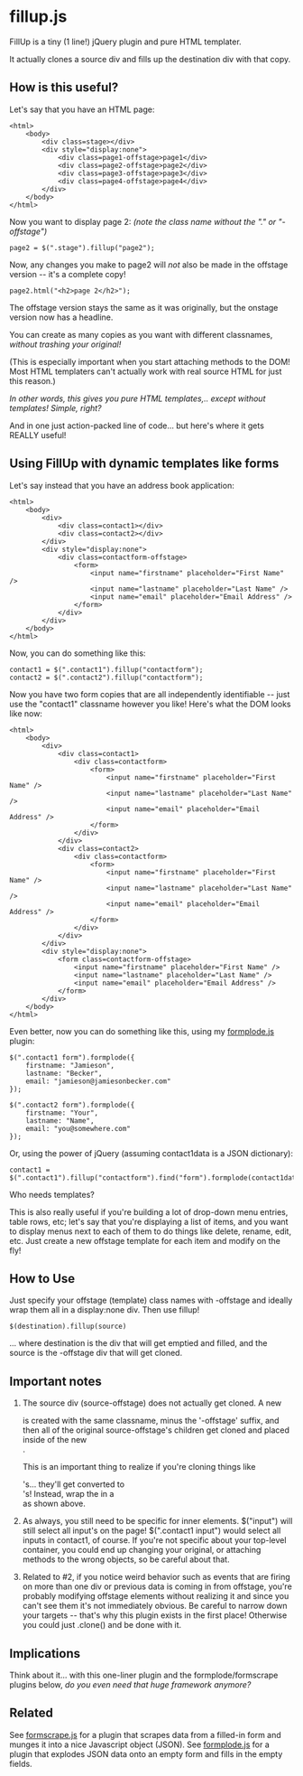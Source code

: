 fillup.js
=========

FillUp is a tiny (1 line!) jQuery plugin and pure HTML templater.

It actually clones a source div and fills up the destination div with that copy.

How is this useful?
-------------------

Let's say that you have an HTML page:

    <html>
        <body>
            <div class=stage></div>
            <div style="display:none">
                <div class=page1-offstage>page1</div>
                <div class=page2-offstage>page2</div>
                <div class=page3-offstage>page3</div>
                <div class=page4-offstage>page4</div>
            </div>
        </body>
    </html>

Now you want to display page 2: *(note the class name without the "." or "-offstage")*

    page2 = $(".stage").fillup("page2");

Now, any changes you make to page2 will *not* also be made in the offstage version -- it's a complete copy!

    page2.html("<h2>page 2</h2>");

The offstage version stays the same as it was originally, but the onstage version now has a headline.

You can create as many copies as you want with different classnames, *without trashing your original!*

(This is especially important when you start attaching methods to the DOM! Most HTML templaters can't actually work with real source HTML for just this reason.)

*In other words, this gives you pure HTML templates,.. except without templates! Simple, right?*

And in one just action-packed line of code... but here's where it gets REALLY useful!

Using FillUp with dynamic templates like forms
----------------------------------------------

Let's say instead that you have an address book application:

    <html>
        <body>
            <div>
                <div class=contact1></div>
                <div class=contact2></div>
            </div>
            <div style="display:none">
                <div class=contactform-offstage>
                    <form>
                        <input name="firstname" placeholder="First Name" />
                        <input name="lastname" placeholder="Last Name" />
                        <input name="email" placeholder="Email Address" />
                    </form>
                </div>
            </div>
        </body>
    </html>

Now, you can do something like this:

    contact1 = $(".contact1").fillup("contactform");
    contact2 = $(".contact2").fillup("contactform");

Now you have two form copies that are all independently identifiable -- just use the "contact1" classname however you like! Here's what the DOM looks like now:


    <html>
        <body>
            <div>
                <div class=contact1>
                    <div class=contactform>
                        <form>
                            <input name="firstname" placeholder="First Name" />
                            <input name="lastname" placeholder="Last Name" />
                            <input name="email" placeholder="Email Address" />
                        </form>
                    </div>
                </div>
                <div class=contact2>
                    <div class=contactform>
                        <form>
                            <input name="firstname" placeholder="First Name" />
                            <input name="lastname" placeholder="Last Name" />
                            <input name="email" placeholder="Email Address" />
                        </form>
                    </div>
                </div>
            </div>
            <div style="display:none">
                <form class=contactform-offstage>
                    <input name="firstname" placeholder="First Name" />
                    <input name="lastname" placeholder="Last Name" />
                    <input name="email" placeholder="Email Address" />
                </form>
            </div>
        </body>
    </html>


Even better, now you can do something like this, using my [formplode.js](https://github.com/jamiesonbecker/formplode.js) plugin:

    $(".contact1 form").formplode({
        firstname: "Jamieson",
        lastname: "Becker",
        email: "jamieson@jamiesonbecker.com"
    });
    
    $(".contact2 form").formplode({
        firstname: "Your",
        lastname: "Name",
        email: "you@somewhere.com"
    });

Or, using the power of jQuery (assuming contact1data is a JSON dictionary):

    contact1 = $(".contact1").fillup("contactform").find("form").formplode(contact1data);

Who needs templates?

This is also really useful if you're building a lot of drop-down menu entries, table rows, etc;  let's say that you're displaying a list of items, and you want to display menus next to each of them to do things like delete, rename, edit, etc. Just create a new offstage template for each item and modify on the fly!


How to Use
----------

Just specify your offstage (template) class names with -offstage and ideally wrap them all in a display:none div. Then use fillup!

    $(destination).fillup(source)

... where destination is the div that will get emptied and filled, and the source is the -offstage div that will get cloned.


Important notes
---------------

1.  The source div (source-offstage) does not actually get cloned. A new <div> is created with the same classname, minus the '-offstage' suffix, and then all of the original source-offstage's children get cloned and placed inside of the new <div>.

    This is an important thing to realize if you're cloning things like <form>'s... they'll get converted to <div>'s! Instead, wrap the <form> in a <div> as shown above.

2.  As always, you still need to be specific for inner elements. $("input") will still select all input's on the page! $(".contact1 input") would select all inputs in contact1, of course. If you're not specific about your top-level container, you could end up changing your original, or attaching methods to the wrong objects, so be careful about that.

3.  Related to #2, if you notice weird behavior such as events that are firing on more than one div or previous data is coming in from offstage, you're probably modifying offstage elements without realizing it and since you can't see them it's not immediately obvious. Be careful to narrow down your targets -- that's why this plugin exists in the first place! Otherwise you could just .clone() and be done with it.



Implications
------------

Think about it... with this one-liner plugin and the formplode/formscrape plugins below, *do you even need that huge framework anymore?*



Related
-------

See [formscrape.js](https://github.com/jamiesonbecker/formscrape.js) for a plugin that scrapes data from a filled-in form and munges it into a nice Javascript object (JSON).
See [formplode.js](https://github.com/jamiesonbecker/formplode.js) for a plugin that explodes JSON data onto an empty form and fills in the empty fields.

